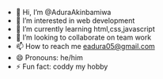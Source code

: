- 👋 Hi, I’m @AduraAkinbamiwa
- 👀 I’m interested in web development
- 🌱 I’m currently learning html,css,javascript
- 💞️ I’m looking to collaborate on team work
- 📫 How to reach me eadura05@gmail.com
- 😄 Pronouns: he/him
- ⚡ Fun fact: coddy my hobby

<!---
AduraAkinbamiwa/AduraAkinbamiwa is a ✨ special ✨ repository because its `README.md` (this file) appears on your GitHub profile.
You can click the Preview link to take a look at your changes.
--->

